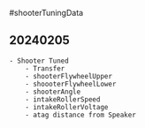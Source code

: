 #shooterTuningData
## 20240205
    - Shooter Tuned
        - Transfer         
        - shooterFlywheelUpper     
        - shoooterFlywheelLower     
        - shooterAngle             
        - intakeRollerSpeed
        - intakeRollerVoltage
        - atag distance from Speaker


##

